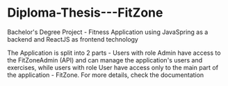 # Diploma-Thesis---FitZone
Bachelor's Degree Project - Fitness Application using JavaSpring as a backend and ReactJS as frontend technology




The Application is split into 2 parts - Users with role Admin have access to the FitZoneAdmin (API) and can manage the application's users and exercises, while users with role User have access only to the main part of the application - FitZone.
For more details, check the documentation
